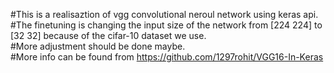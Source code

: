 #This is a realisaztion of vgg convolutional neroul network using keras api.  
#The finetuning is changing the input size of the network from [224 224] to [32 32] because of the cifar-10 dataset we use.  
#More adjustment should be done maybe.  
#More info can be found from https://github.com/1297rohit/VGG16-In-Keras
